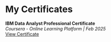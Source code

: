 <html>
    <head>
        <meta charset="utf-8">
        <meta http-equiv="X-UA-Compatible" content="IE=edge">
        <meta name="description" content="">
        <meta name="viewport" content="width=device-width, initial-scale=1">
        <link rel="stylesheet" href="">
    </head>
    <body>
        <h1>My Certificates</h1>
        <b>IBM Data Analyst Professional Certificate</b>
        <br>
        <i>Coursera - Online Learning Platform | Feb 2025</i>
        <br>
        <a href="IBM Data Analyst Professional Certificate.pdf" target="_blank" rel="noopener noreferrer">View Certificate</a>
    </body>
</html>
